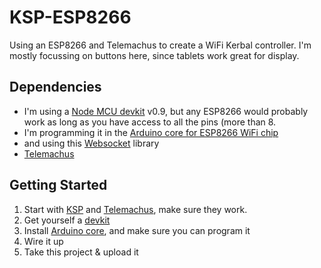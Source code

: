 # KSP-ESP8266
Using an ESP8266 and Telemachus to create a WiFi Kerbal controller.  I'm mostly focussing on buttons here, since tablets work great for display.

## Dependencies
* I'm using a [Node MCU devkit](http://www.seeedstudio.com/depot/NodeMCU-v2-Lua-based-ESP8266-development-kit-p-2415.html) v0.9, but any ESP8266 would probably work as long as you have access to all the pins (more than 8. 
* I'm programming it in the [Arduino core for ESP8266 WiFi chip](https://github.com/esp8266/Arduino)
* and using this [Websocket](https://github.com/morrissinger/ESP8266-Websocket) library
* [Telemachus](https://github.com/richardbunt/Telemachus)

## Getting Started
1. Start with [KSP](http://kerbalspaceprogram.com) and [Telemachus](https://github.com/richardbunt/Telemachus), make sure they work.
2. Get yourself a [devkit](http://www.seeedstudio.com/depot/NodeMCU-v2-Lua-based-ESP8266-development-kit-p-2415.html)
2. Install [Arduino core](https://github.com/esp8266/Arduino), and make sure you can program it
3. Wire it up
4. Take this project & upload it
